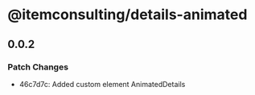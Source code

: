 # @itemconsulting/details-animated

## 0.0.2

### Patch Changes

- 46c7d7c: Added custom element AnimatedDetails
